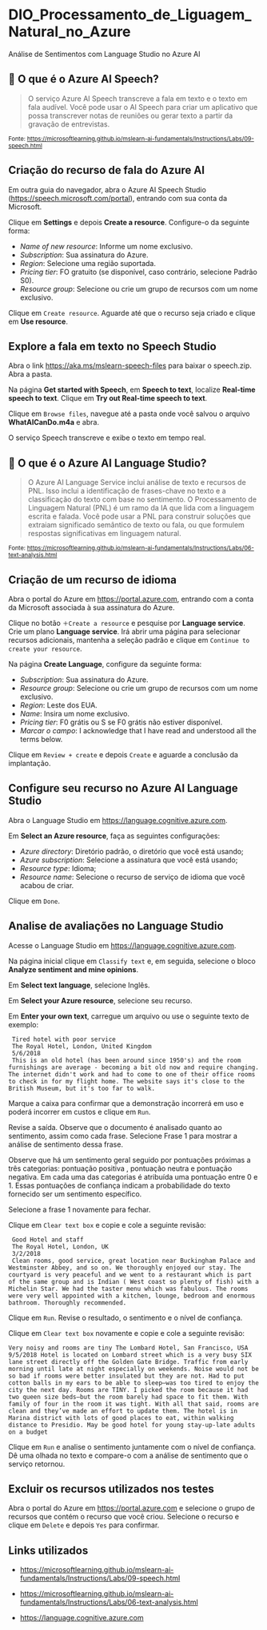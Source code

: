 # DIO_Processamento_de_Liguagem_Natural_no_Azure
Análise de Sentimentos com Language Studio no Azure AI

## 🔎 O que é o Azure AI Speech?	

>O serviço Azure AI Speech transcreve a fala em texto e o texto em fala audível. Você pode usar o AI Speech para criar um aplicativo que possa transcrever notas de reuniões ou gerar texto a partir da gravação de entrevistas.

<sub>Fonte: <https://microsoftlearning.github.io/mslearn-ai-fundamentals/Instructions/Labs/09-speech.html></sub>


## Criação do recurso de fala do Azure AI

Em outra guia do navegador, abra o Azure AI Speech Studio (https://speech.microsoft.com/portal), entrando com sua conta da Microsoft.

Clique em **Settings** e depois **Create a resource**. Configure-o da seguinte forma:
- *Name of new resource*: Informe um nome exclusivo.
- *Subscription*: Sua assinatura do Azure.
- *Region*: Selecione uma região suportada.
- *Pricing tier*: FO gratuito (se disponível, caso contrário, selecione Padrão S0).
- *Resource group*: Selecione ou crie um grupo de recursos com um nome exclusivo.

Clique em ```Create resource```. Aguarde até que o recurso seja criado e clique em **Use resource**.

## Explore a fala em texto no Speech Studio
Abra o link <https://aka.ms/mslearn-speech-files> para baixar o speech.zip. Abra a pasta.

Na página **Get started with Speech**, em **Speech to text**, localize **Real-time speech to text**. Clique em **Try out Real-time speech to text**.

Clique em ```Browse files```, navegue até a pasta onde você salvou o arquivo **WhatAICanDo.m4a** e abra.

O serviço Speech transcreve e exibe o texto em tempo real.

## 🔎 O que é o Azure AI Language Studio?

>O Azure AI Language Service inclui análise de texto e recursos de PNL. Isso inclui a identificação de frases-chave no texto e a classificação do texto com base no sentimento. O Processamento de Linguagem Natural (PNL) é um ramo da IA ​​que lida com a linguagem escrita e falada. Você pode usar a PNL para construir soluções que extraiam significado semântico de texto ou fala, ou que formulem respostas significativas em linguagem natural.

<sub>Fonte: <https://microsoftlearning.github.io/mslearn-ai-fundamentals/Instructions/Labs/06-text-analysis.html></sub>

## Criação de um recurso de idioma

Abra o portal do Azure em https://portal.azure.com, entrando com a conta da Microsoft associada à sua assinatura do Azure.

Clique no botão ```＋Create a resource``` e pesquise por **Language service**. Crie um plano **Language service**. Irá abrir uma página para selecionar recursos adicionais, mantenha a seleção padrão e clique em ```Continue to create your resource```.

Na página **Create Language**, configure da seguinte forma:
- *Subscription*: Sua assinatura do Azure.
- *Resource group*: Selecione ou crie um grupo de recursos com um nome exclusivo.
- *Region*: Leste dos EUA.
- *Name*: Insira um nome exclusivo.
- *Pricing tier*: F0 grátis ou S se F0 grátis não estiver disponível.
- *Marcar o campo*: I acknowledge that I have read and understood all the terms below.

Clique em ```Review + create``` e depois ```Create``` e aguarde a conclusão da implantação.

## Configure seu recurso no Azure AI Language Studio
Abra o Language Studio em https://language.cognitive.azure.com.

Em **Select an Azure resource**, faça as seguintes configurações:
- *Azure directory*: Diretório padrão, o diretório que você está usando;
- *Azure subscription*: Selecione a assinatura que você está usando;
- *Resource type*: Idioma;
- *Resource name*: Selecione o recurso de serviço de idioma que você acabou de criar.

Clique em ```Done```.

## Analise de avaliações no Language Studio
Acesse o Language Studio em https://language.cognitive.azure.com.

Na página inicial clique em ```Classify text``` e, em seguida, selecione o bloco **Analyze sentiment and mine opinions**.

Em **Select text language**, selecione Inglês.

Em **Select your Azure resource**, selecione seu recurso.

Em **Enter your own text**, carregue um arquivo ou use o seguinte texto de exemplo:

```
 Tired hotel with poor service
 The Royal Hotel, London, United Kingdom
 5/6/2018
 This is an old hotel (has been around since 1950's) and the room furnishings are average - becoming a bit old now and require changing. The internet didn't work and had to come to one of their office rooms to check in for my flight home. The website says it's close to the British Museum, but it's too far to walk.
```

Marque a caixa para confirmar que a demonstração incorrerá em uso e poderá incorrer em custos e clique em ```Run```.

Revise a saída. Observe que o documento é analisado quanto ao sentimento, assim como cada frase. Selecione Frase 1 para mostrar a análise de sentimento dessa frase.

Observe que há um sentimento geral seguido por pontuações próximas a três categorias: pontuação positiva , pontuação neutra e pontuação negativa. Em cada uma das categorias é atribuída uma pontuação entre 0 e 1. Essas pontuações de confiança indicam a probabilidade do texto fornecido ser um sentimento específico.

Selecione a frase 1 novamente para fechar.

Clique em ```Clear text box``` e copie e cole a seguinte revisão:

```
 Good Hotel and staff
 The Royal Hotel, London, UK
 3/2/2018
 Clean rooms, good service, great location near Buckingham Palace and Westminster Abbey, and so on. We thoroughly enjoyed our stay. The courtyard is very peaceful and we went to a restaurant which is part of the same group and is Indian ( West coast so plenty of fish) with a Michelin Star. We had the taster menu which was fabulous. The rooms were very well appointed with a kitchen, lounge, bedroom and enormous bathroom. Thoroughly recommended.
```

Clique em ```Run```. Revise o resultado, o sentimento e o nível de confiança.

Clique em ```Clear text box``` novamente e copie e cole a seguinte revisão:

```
Very noisy and rooms are tiny The Lombard Hotel, San Francisco, USA 9/5/2018 Hotel is located on Lombard street which is a very busy SIX lane street directly off the Golden Gate Bridge. Traffic from early morning until late at night especially on weekends. Noise would not be so bad if rooms were better insulated but they are not. Had to put cotton balls in my ears to be able to sleep–was too tired to enjoy the city the next day. Rooms are TINY. I picked the room because it had two queen size beds–but the room barely had space to fit them. With family of four in the room it was tight. With all that said, rooms are clean and they’ve made an effort to update them. The hotel is in Marina district with lots of good places to eat, within walking distance to Presidio. May be good hotel for young stay-up-late adults on a budget
```

Clique em ```Run``` e analise o sentimento juntamente com o nível de confiança. Dê uma olhada no texto e compare-o com a análise de sentimento que o serviço retornou.


## Excluir os recursos utilizados nos testes

Abra o portal do Azure em https://portal.azure.com e selecione o grupo de recursos que contém o recurso que você criou.
Selecione o recurso e clique em ```Delete``` e depois ```Yes``` para confirmar.




## Links utilizados

- https://microsoftlearning.github.io/mslearn-ai-fundamentals/Instructions/Labs/09-speech.html

- https://microsoftlearning.github.io/mslearn-ai-fundamentals/Instructions/Labs/06-text-analysis.html

- https://language.cognitive.azure.com

